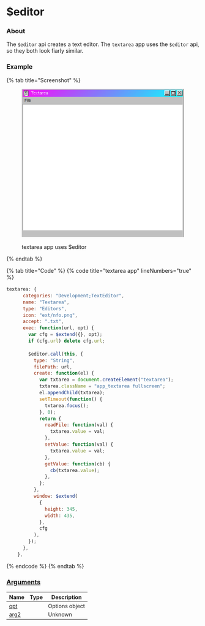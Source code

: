 # $editor

### About

The `$editor` api creates a text editor. The `textarea` app uses the `$editor` api, so they both look fiarly similar.

### Example

<!-- tabs:start -->
{% tab title="Screenshot" %}
<figure><img src="../../assets/editor api.png" alt=""><figcaption><p>textarea app uses $editor</p></figcaption></figure>
{% endtab %}

{% tab title="Code" %}
{% code title="textarea app" lineNumbers="true" %}
```javascript
textarea: {
      categories: "Development;TextEditor",
      name: "Textarea",
      type: "Editors",
      icon: "ext/nfo.png",
      accept: ".txt",
      exec: function(url, opt) {
        var cfg = $extend({}, opt);
        if (cfg.url) delete cfg.url;

        $editor.call(this, {
          type: "String",
          filePath: url,
          create: function(el) {
            var txtarea = document.createElement("textarea");
            txtarea.className = "app_textarea fullscreen";
            el.appendChild(txtarea);
            setTimeout(function() {
              txtarea.focus();
            }, 0);
            return {
              readFile: function(val) {
                txtarea.value = val;
              },
              setValue: function(val) {
                txtarea.value = val;
              },
              getValue: function(cb) {
                cb(txtarea.value);
              },
            };
          },
          window: $extend(
            {
              height: 345,
              width: 435,
            },
            cfg
          ),
        });
      },
    },
```
{% endcode %}
{% endtab %}
<!-- tabs:end -->

### [Arguments](args/)

<table><thead><tr><th>Name</th><th data-type="select" data-multiple>Type</th><th>Description</th></tr></thead><tbody><tr><td><a href="args/opt.md">opt</a></td><td></td><td>Options object</td></tr><tr><td><a href="args/arg2.md">arg2</a></td><td></td><td>Unknown</td></tr></tbody></table>

